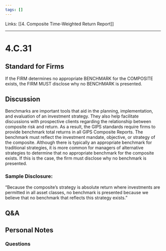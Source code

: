 ```yaml
---
tags: []
---
```

Links: [[4. Composite Time-Weighted Return Report]]
___
# 4.C.31
## Standard for Firms
If the FIRM determines no appropriate BENCHMARK for the COMPOSITE exists, the FIRM MUST disclose why no BENCHMARK is presented.
## Discussion
Benchmarks are important tools that aid in the planning, implementation, and evaluation of an investment strategy. They also help facilitate discussions with prospective clients regarding the relationship between composite risk and return. As a result, the GIPS standards require firms to provide benchmark total returns in all GIPS Composite Reports. The benchmark must reflect the investment mandate, objective, or strategy of the composite. Although there is typically an appropriate benchmark for traditional strategies, it is more common for managers of alternative strategies to determine that no appropriate benchmark for the composite exists. If this is the case, the firm must disclose why no benchmark is presented.
### Sample Disclosure:
“Because the composite’s strategy is absolute return where investments are permitted in all asset classes, no benchmark is presented because we believe that no benchmark that reflects this strategy exists.”
## Q&A

## Personal Notes

### Questions